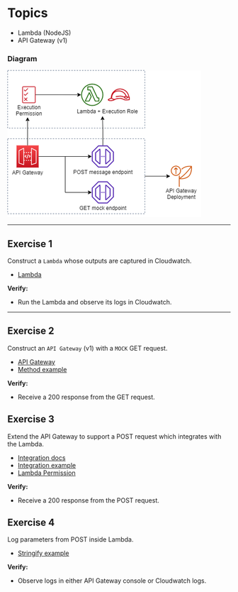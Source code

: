 # Topics
- Lambda (NodeJS)
- API Gateway (v1)

### Diagram

![Diagram](e16.png)

---

## Exercise 1
Construct a `Lambda` whose outputs are captured in Cloudwatch.
- [Lambda](https://docs.aws.amazon.com/AWSCloudFormation/latest/UserGuide/aws-resource-lambda-function.html)

**Verify:** 
- Run the Lambda and observe its logs in Cloudwatch.

---

## Exercise 2
Construct an `API Gateway` (v1) with a `MOCK` GET request.
- [API Gateway](https://docs.aws.amazon.com/AWSCloudFormation/latest/UserGuide/AWS_ApiGateway.html)
- [Method example](https://nickolaskraus.org/articles/creating-an-amazon-api-gateway-with-a-mock-integration-using-cloudformation/)

**Verify:** 
- Receive a 200 response from the GET request.

## Exercise 3
Extend the API Gateway to support a POST request which integrates with the Lambda.
- [Integration docs](https://docs.aws.amazon.com/AWSCloudFormation/latest/UserGuide/aws-properties-apitgateway-method-integration.html)
- [Integration example](https://docs.aws.amazon.com/AWSCloudFormation/latest/UserGuide/aws-resource-apigateway-method.html#aws-resource-apigateway-method--examples--Lambda_Proxy)
- [Lambda Permission](https://docs.aws.amazon.com/AWSCloudFormation/latest/UserGuide/aws-resource-lambda-permission.html)

**Verify:**
- Receive a 200 response from the POST request.

## Exercise 4
Log parameters from POST inside Lambda.
- [Stringify example](https://docs.aws.amazon.com/lambda/latest/dg/nodejs-handler.html)

**Verify:**
- Observe logs in either API Gateway console or Cloudwatch logs.